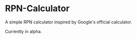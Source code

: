 # RPN-Calculator
A simple RPN calculator inspired by Google's official calculator.

Currently in alpha.
